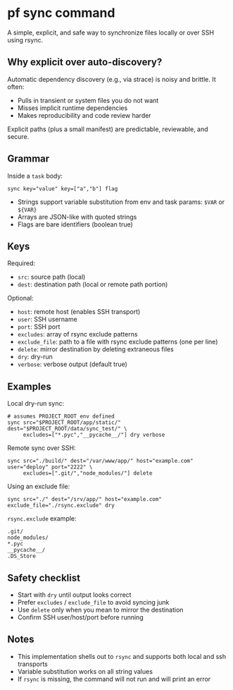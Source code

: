 # pf sync command

A simple, explicit, and safe way to synchronize files locally or over SSH using rsync.

## Why explicit over auto-discovery?

Automatic dependency discovery (e.g., via strace) is noisy and brittle. It often:
- Pulls in transient or system files you do not want
- Misses implicit runtime dependencies
- Makes reproducibility and code review harder

Explicit paths (plus a small manifest) are predictable, reviewable, and secure.

## Grammar

Inside a `task` body:

```
sync key="value" key=["a","b"] flag
```

- Strings support variable substitution from env and task params: `$VAR` or `${VAR}`
- Arrays are JSON-like with quoted strings
- Flags are bare identifiers (boolean true)

## Keys

Required:
- `src`: source path (local)
- `dest`: destination path (local or remote path portion)

Optional:
- `host`: remote host (enables SSH transport)
- `user`: SSH username
- `port`: SSH port
- `excludes`: array of rsync exclude patterns
- `exclude_file`: path to a file with rsync exclude patterns (one per line)
- `delete`: mirror destination by deleting extraneous files
- `dry`: dry-run
- `verbose`: verbose output (default true)

## Examples

Local dry-run sync:

```
# assumes PROJECT_ROOT env defined
sync src="$PROJECT_ROOT/app/static/" dest="$PROJECT_ROOT/data/sync_test/" \
     excludes=["*.pyc","__pycache__/"] dry verbose
```

Remote sync over SSH:

```
sync src="./build/" dest="/var/www/app/" host="example.com" user="deploy" port="2222" \
     excludes=[".git/","node_modules/"] delete
```

Using an exclude file:

```
sync src="./" dest="/srv/app/" host="example.com" exclude_file="./rsync.exclude" dry
```

`rsync.exclude` example:

```
.git/
node_modules/
*.pyc
__pycache__/
.DS_Store
```

## Safety checklist

- Start with `dry` until output looks correct
- Prefer `excludes` / `exclude_file` to avoid syncing junk
- Use `delete` only when you mean to mirror the destination
- Confirm SSH user/host/port before running

## Notes

- This implementation shells out to `rsync` and supports both local and ssh transports
- Variable substitution works on all string values
- If `rsync` is missing, the command will not run and will print an error
